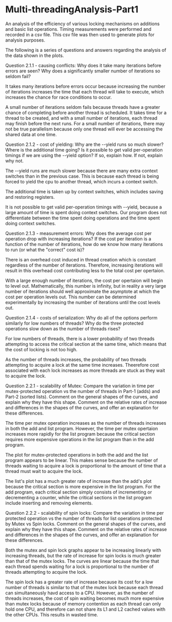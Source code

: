 # Multi-threadingAnalysis-Part1
An analysis of the efficiency of various locking mechanisms on additions and basic list operations. Timing measurements were performed and recorded in a csv file. This csv file was then used to generate plots for analysis purposes.

The following is a series of questions and answers regarding the analysis of the data shown in the plots.


Question 2.1.1 - causing conflicts:
Why does it take many iterations before errors are seen?
Why does a significantly smaller number of iterations so seldom fail?

It takes many iterations before errors occur because increasing the number of iterations increases
the time that each thread will take to execute, which increases the chance for race conditions to occur.

A small number of iterations seldom fails because threads have a greater chance of completing before
another thread is scheduled. It takes time for a thread to be created, and with a small number of
iterations, each thread may finish before the next runs. For a small number of iterations, there may not
be true parallelism because only one thread will ever be accessing the shared data at one time.


Question 2.1.2 - cost of yielding:
Why are the --yield runs so much slower?
Where is the additional time going?
Is it possible to get valid per-operation timings if we are using the --yield option?
If so, explain how. If not, explain why not.

The --yield runs are much slower because there are many extra context switches than in the previous case.
This is because each thread is being forced to yield the cpu to another thread, which incurs a context switch.

The additional time is taken up by context switches, which includes saving and restoring registers.

It is not possible to get valid per-operation timings with --yield, because a large amount of time is spent
doing context switches. Our program does not differentiate between the time spent doing operations and the
time spent doing context switches.


Question 2.1.3 - measurement errors:
Why does the average cost per operation drop with increasing iterations?
If the cost per iteration is a function of the number of iterations, how do we know how many iterations to run (or what the "correct" cost is)?

There is an overhead cost induced in thread creation which is constant regardless of the number
of iterations. Therefore, increasing iterations will result in this overhead cost contributing less to
the total cost per opertaion.

With a large enough number of iterations, the cost per opertaion will begin to level out. Mathematically,
this number is infinity, but in reality a very large number of iterations should well approximate the
asymptote at which the cost per operation levels out. This number can be determined experimentally by
increasing the number of iterations until the cost levels out.


Question 2.1.4 - costs of serialization:
Why do all of the options perform similarly for low numbers of threads?
Why do the three protected operations slow down as the number of threads rises?

For low numbers of threads, there is a lower probability of two threads attempting to access the critical
section at the same time, which means that the cost of locking is not too high.

As the number of threads increases, the probability of two threads attempting to acquire a lock at the same time
increases. Theerefore cost associated with each lock increases as more threads are stuck as they wait to acquire
the lock.


Question 2.2.1 - scalability of Mutex:
Compare the variation in time per mutex-protected operation vs the number of threads in Part-1 (adds) and Part-2 (sorted lists).
Comment on the general shapes of the curves, and explain why they have this shape.
Comment on the relative rates of increase and differences in the shapes of the curves, and offer an explanation for these differences.

The time per mutex operation increases as the number of threads increases in both the add and list program.
However, the time per mutex opertaion increases more rapidly for the list program because the critical
section requires more expensive operations in the list program than in the add program.

The plot for mutex-protected operations in both the add and the list program appears to be linear. This makes
sense because the number of threads waiting to acquire a lock is proportional to the amount of time that a thread
must wait to acquire the lock.

The list's plot has a much greater rate of increase than the add's plot because the critical section is more
expensive in the list program. For the add program, each critical section simply consists of incrementing or
decrementing a counter, while the critical sections in the list program include inserting and removing elements. 


Question 2.2.2 - scalability of spin locks:
Compare the variation in time per protected operation vs the number of threads for list operations protected by Mutex vs Spin locks.
Comment on the general shapes of the curves, and explain why they have this shape.
Comment on the relative rates of increase and differences in the shapes of the curves, and offer an explanation for these differences.

Both the mutex and spin lock graphs appear to be increasing linearly with increasing threads, but the
rate of increase for spin locks is much greater than that of the mutex locks. The curves are linear because
the time that each thread spends waiting for a lock is proportional to the number of threads attempting to
acquire the lock.

The spin lock has a greater rate of increase because its cost for a low number of threads is similar to that of
the mutex lock because each thread can simultaneously havd access to a CPU. However, as the number of threads
increases, the cost of spin waiting becomes much more expensive than mutex locks because of memory contention
as each thread can only hold one CPU, and therefore can not share its L1 and L2 cached values with the other CPUs.
This results in wasted time.
